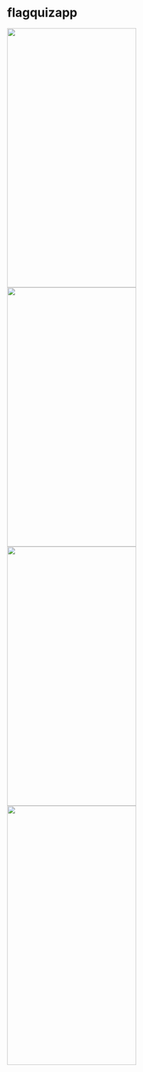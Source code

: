 # flagquizapp


<img src = "https://github.com/AbdurazzoqAbdugafforov/flags_quiz/assets/134942447/6c8a72a7-2e63-489f-8e55-fe16cf414cb8" height = "600" width = "300">
<img src = "https://github.com/AbdurazzoqAbdugafforov/flags_quiz/assets/134942447/2d79b725-abc9-4fd6-acf9-b5d2278c0975" height = "600" width = "300">
<img src = "https://github.com/AbdurazzoqAbdugafforov/flags_quiz/assets/134942447/86cb871f-6147-499c-bc71-909d3646ce74" height = "600" width = "300">
<img src = "https://github.com/AbdurazzoqAbdugafforov/flags_quiz/assets/134942447/fcb35a15-634f-44e0-be71-c68654c16031" height = "600" width = "300">
